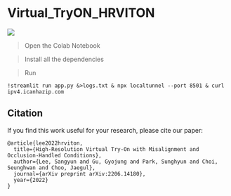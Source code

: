 # Virtual_TryON_HRVITON
![](https://raw.githubusercontent.com/sangyun884/HR-VITON/main/figures/fig.jpg)

> Open the Colab Notebook

> Install all the dependencies

> Run
```
!streamlit run app.py &>logs.txt & npx localtunnel --port 8501 & curl ipv4.icanhazip.com
```
## Citation

If you find this work useful for your research, please cite our paper:

```
@article{lee2022hrviton,
  title={High-Resolution Virtual Try-On with Misalignment and Occlusion-Handled Conditions},
  author={Lee, Sangyun and Gu, Gyojung and Park, Sunghyun and Choi, Seunghwan and Choo, Jaegul},
  journal={arXiv preprint arXiv:2206.14180},
  year={2022}
}
```
